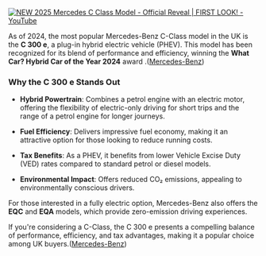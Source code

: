 [![NEW 2025 Mercedes C Class Model - Official Reveal | FIRST LOOK! - YouTube](https://tse3.mm.bing.net/th?id=OIP.cvcpbzTsHGGfm2gL1QXuHAHaEK\&pid=Api)](https://www.youtube.com/watch?v=M0eXnDhZAYs)

As of 2024, the most popular Mercedes-Benz C-Class model in the UK is the **C 300 e**, a plug-in hybrid electric vehicle (PHEV). This model has been recognized for its blend of performance and efficiency, winning the **What Car? Hybrid Car of the Year 2024** award .([Mercedes-Benz][1])

### Why the C 300 e Stands Out

* **Hybrid Powertrain**: Combines a petrol engine with an electric motor, offering the flexibility of electric-only driving for short trips and the range of a petrol engine for longer journeys.

* **Fuel Efficiency**: Delivers impressive fuel economy, making it an attractive option for those looking to reduce running costs.

* **Tax Benefits**: As a PHEV, it benefits from lower Vehicle Excise Duty (VED) rates compared to standard petrol or diesel models.

* **Environmental Impact**: Offers reduced CO₂ emissions, appealing to environmentally conscious drivers.

For those interested in a fully electric option, Mercedes-Benz also offers the **EQC** and **EQA** models, which provide zero-emission driving experiences.

If you're considering a C-Class, the C 300 e presents a compelling balance of performance, efficiency, and tax advantages, making it a popular choice among UK buyers.([Mercedes-Benz][1])

[1]: https://www.mercedes-benz.co.uk/passengercars/models/saloon/c-class/overview.html?utm_source=chatgpt.com "C-Class Saloon | Mercedes-Benz"
